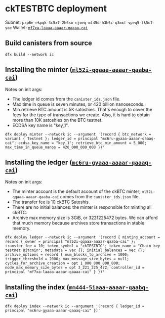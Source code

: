 # ckTESTBTC deployment

Subnet: `pzp6e-ekpqk-3c5x7-2h6so-njoeq-mt45d-h3h6c-q3mxf-vpeq5-fk5o7-yae`
Wallet: [`mf7xa-laaaa-aaaar-qaaaa-cai`](https://mf7xa-laaaa-aaaar-qaaaa-cai.ic0.app/)

## Build canisters from source

```shell
dfx build --network ic
```

## Installing the minter ([`ml52i-qqaaa-aaaar-qaaba-cai`](https://dashboard.internetcomputer.org/canister/ml52i-qqaaa-aaaar-qaaba-cai))

Notes on init args:

* The ledger id comes from the `canister_ids.json` file.
* Max time in queue is seven minutes, or 420 billion nanoseconds.
* Min retrieve BTC amount is 5K satoshies.
  That's enough to cover the fees for the type of transactions we create.
  Also, it is hard to obtain more than 10K satoshies on the BTC testnet.
* ECDSA key name is "key_1".


```shell
dfx deploy minter --network ic --argument '(record { btc_network = variant { Testnet }; ledger_id = principal "mc6ru-gyaaa-aaaar-qaaaq-cai"; ecdsa_key_name = "key_1"; retrieve_btc_min_amount = 5_000; max_time_in_queue_nanos = 420_000_000_000 })'
```

## Installing the ledger ([`mc6ru-gyaaa-aaaar-qaaaq-cai`](https://dashboard.internetcomputer.org/canister/mc6ru-gyaaa-aaaar-qaaaq-cai))

Notes on init args:

* The minter account is the default account of the ckBTC minter; `ml52i-qqaaa-aaaar-qaaba-cai` comes from the `canister_ids.json` file.
* The transfer fee is 10 ckBTC Satoshis.
* There are no initial balances: the minter is responsible for minting all ckBTC.
* Archive max memory size is 3GiB, or 3221225472 bytes.
  We can afford that much memory because archives store transactions in stable memory.

```shell
dfx deploy ledger --network ic --argument '(record { minting_account = record { owner = principal "ml52i-qqaaa-aaaar-qaaba-cai" }; transfer_fee = 10; token_symbol = "ckTESTBTC"; token_name = "Chain key testnet Bitcoin"; metadata = vec {}; initial_balances = vec {}; archive_options = record { num_blocks_to_archive = 1000; trigger_threshold = 2000; max_message_size_bytes = null; cycles_for_archive_creation = opt 1_000_000_000_000; node_max_memory_size_bytes = opt 3_221_225_472; controller_id = principal "mf7xa-laaaa-aaaar-qaaaa-cai" } })'
```

## Installing the index ([`mm444-5iaaa-aaaar-qaabq-cai`](https://dashboard.internetcomputer.org/canister/mm444-5iaaa-aaaar-qaabq-cai))

```shell
dfx deploy index --network ic --argument '(record { ledger_id = principal "mc6ru-gyaaa-aaaar-qaaaq-cai" })'
```
